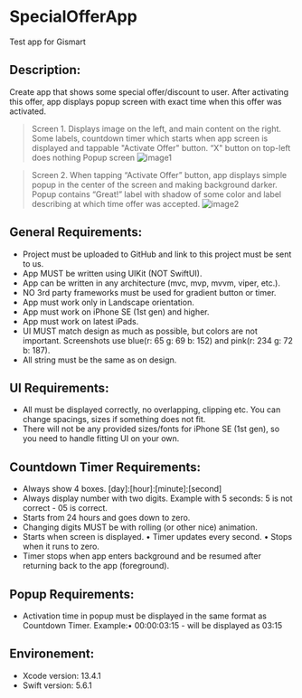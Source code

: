 # SpecialOfferApp

Test app for Gismart

## Description:

Create app that shows some special offer/discount to user. After activating this offer, app displays popup screen with exact time when this offer was activated.

> Screen 1. Displays image on the left, and main content on the right. Some labels, countdown timer which starts when app screen is displayed and tappable "Activate Offer" button. “X" button on top-left does nothing Popup screen
 ![image1](https://user-images.githubusercontent.com/90314974/177938037-76b87057-e931-4c39-97ff-e8b1bfa7fd9e.jpg)

> Screen 2. When tapping “Activate Offer” button, app displays simple popup in the center of the screen and making background darker. Popup contains “Great!” label with shadow of some color and label describing at which time offer was accepted.
 ![image2](https://user-images.githubusercontent.com/90314974/177938115-94f9a186-e25c-449c-a3c6-08a6e7f05b2c.jpg)
 
## General Requirements:
- Project must be uploaded to GitHub and link to this project must be sent to us. 
- App MUST be written using UIKit (NOT SwiftUI). 
- App can be written in any architecture (mvc, mvp, mvvm, viper, etc.). 
- NO 3rd party frameworks must be used for gradient button or timer. 
- App must work only in Landscape orientation. 
- App must work on iPhone SE (1st gen) and higher. 
- App must work on latest iPads. 
- UI MUST match design as much as possible, but colors are not important. Screenshots use blue(r: 65 g: 69 b: 152) and pink(r: 234 g: 72 b: 187). 
- All string must be the same as on design.

## UI Requirements:
- All must be displayed correctly, no overlapping, clipping etc. You can change spacings, sizes if something does not fit. 
- There will not be any provided sizes/fonts for iPhone SE (1st gen), so you need to handle fitting UI on your own.

## Countdown Timer Requirements:
- Always show 4 boxes. [day]:[hour]:[minute]:[second] 
- Always display number with two digits. Example with 5 seconds: 5 is not correct - 05 is correct. 
- Starts from 24 hours and goes down to zero. 
- Changing digits MUST be with rolling (or other nice) animation. 
- Starts when screen is displayed. • Timer updates every second. • Stops when it runs to zero. 
- Timer stops when app enters background and be resumed after returning back to the app (foreground).

## Popup Requirements:
- Activation time in popup must be displayed in the same format as Countdown Timer. Example:• 00:00:03:15 - will be displayed as 03:15

## Environement:
- Xcode version: 13.4.1
- Swift version: 5.6.1
